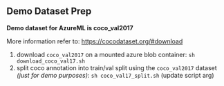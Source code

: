 ## Demo Dataset Prep

__Demo dataset for AzureML is coco_val2017__ 

More information refer to: https://cocodataset.org/#download

1. download `coco_val2017` on a mounted azure blob container: `sh download_coco_val17.sh`
2. split coco annotation into train/val split using the `coco_val2017` dataset *(just for demo purposes)*: `sh coco_val17_split.sh` (update script arg)
